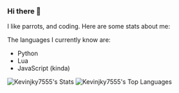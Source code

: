 ### Hi there 👋

I like parrots, and coding. Here are some stats about me:

The languages I currently know are:
* Python
* Lua
* JavaScript (kinda)

![Kevinjky7555's Stats](https://github-readme-stats.vercel.app/api?username=Kevinjky7555&theme=dark&show_icons=true&hide_border=true&count_private=true)
![Kevinjky7555's Top Languages](https://github-readme-stats.vercel.app/api/top-langs/?username=Kevinjky7555&theme=dark&show_icons=true&hide_border=true&layout=compact)
